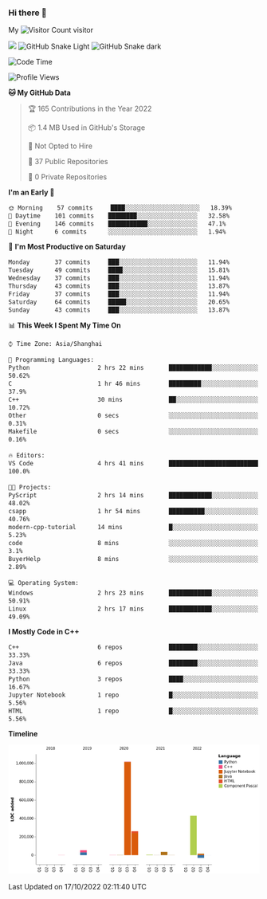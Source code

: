 ### Hi there 👋

My ![Visitor Count](https://profile-counter.glitch.me/bugcat9/count.svg) visitor
<!--
**bugcat9/bugcat9** is a ✨ _special_ ✨ repository because its `README.md` (this file) appears on your GitHub profile.

Here are some ideas to get you started:

- 🔭 I’m currently working on ...
- 🌱 I’m currently learning ...
- 👯 I’m looking to collaborate on ...
- 🤔 I’m looking for help with ...
- 💬 Ask me about ...
- 📫 How to reach me: ...
- 😄 Pronouns: ...
- ⚡ Fun fact: ...
-->
![](https://github-readme-stats.vercel.app/api?username=bugcat9)
![GitHub Snake Light](github-snake.svg#gh-light-mode-only)
![GitHub Snake dark](github-snake-dark.svg#gh-dark-mode-only)


<!--START_SECTION:waka-->
![Code Time](http://img.shields.io/badge/Code%20Time-681%20hrs%202%20mins-blue)

![Profile Views](http://img.shields.io/badge/Profile%20Views-0-blue)

**🐱 My GitHub Data** 

> 🏆 165 Contributions in the Year 2022
 > 
> 📦 1.4 MB Used in GitHub's Storage 
 > 
> 🚫 Not Opted to Hire
 > 
> 📜 37 Public Repositories 
 > 
> 🔑 0 Private Repositories  
 > 
**I'm an Early 🐤** 

```text
🌞 Morning    57 commits     ████░░░░░░░░░░░░░░░░░░░░░   18.39% 
🌆 Daytime    101 commits    ████████░░░░░░░░░░░░░░░░░   32.58% 
🌃 Evening    146 commits    ███████████░░░░░░░░░░░░░░   47.1% 
🌙 Night      6 commits      ░░░░░░░░░░░░░░░░░░░░░░░░░   1.94%

```
📅 **I'm Most Productive on Saturday** 

```text
Monday       37 commits     ███░░░░░░░░░░░░░░░░░░░░░░   11.94% 
Tuesday      49 commits     ████░░░░░░░░░░░░░░░░░░░░░   15.81% 
Wednesday    37 commits     ███░░░░░░░░░░░░░░░░░░░░░░   11.94% 
Thursday     43 commits     ███░░░░░░░░░░░░░░░░░░░░░░   13.87% 
Friday       37 commits     ███░░░░░░░░░░░░░░░░░░░░░░   11.94% 
Saturday     64 commits     █████░░░░░░░░░░░░░░░░░░░░   20.65% 
Sunday       43 commits     ███░░░░░░░░░░░░░░░░░░░░░░   13.87%

```


📊 **This Week I Spent My Time On** 

```text
⌚︎ Time Zone: Asia/Shanghai

💬 Programming Languages: 
Python                   2 hrs 22 mins       ████████████░░░░░░░░░░░░░   50.62% 
C                        1 hr 46 mins        █████████░░░░░░░░░░░░░░░░   37.9% 
C++                      30 mins             ██░░░░░░░░░░░░░░░░░░░░░░░   10.72% 
Other                    0 secs              ░░░░░░░░░░░░░░░░░░░░░░░░░   0.31% 
Makefile                 0 secs              ░░░░░░░░░░░░░░░░░░░░░░░░░   0.16%

🔥 Editors: 
VS Code                  4 hrs 41 mins       █████████████████████████   100.0%

🐱‍💻 Projects: 
PyScript                 2 hrs 14 mins       ████████████░░░░░░░░░░░░░   48.02% 
csapp                    1 hr 54 mins        ██████████░░░░░░░░░░░░░░░   40.76% 
modern-cpp-tutorial      14 mins             █░░░░░░░░░░░░░░░░░░░░░░░░   5.23% 
code                     8 mins              ░░░░░░░░░░░░░░░░░░░░░░░░░   3.1% 
BuyerHelp                8 mins              ░░░░░░░░░░░░░░░░░░░░░░░░░   2.89%

💻 Operating System: 
Windows                  2 hrs 23 mins       ████████████░░░░░░░░░░░░░   50.91% 
Linux                    2 hrs 17 mins       ████████████░░░░░░░░░░░░░   49.09%

```

**I Mostly Code in C++** 

```text
C++                      6 repos             ████████░░░░░░░░░░░░░░░░░   33.33% 
Java                     6 repos             ████████░░░░░░░░░░░░░░░░░   33.33% 
Python                   3 repos             ████░░░░░░░░░░░░░░░░░░░░░   16.67% 
Jupyter Notebook         1 repo              █░░░░░░░░░░░░░░░░░░░░░░░░   5.56% 
HTML                     1 repo              █░░░░░░░░░░░░░░░░░░░░░░░░   5.56%

```


**Timeline**

![Chart not found](https://raw.githubusercontent.com/bugcat9/bugcat9/main/charts/bar_graph.png) 


 Last Updated on 17/10/2022 02:11:40 UTC
<!--END_SECTION:waka-->
